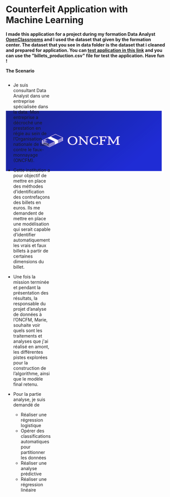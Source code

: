 # Counterfeit Application with Machine Learning

**I made this application for a project during my formation Data Analyst [OpenClassrooms](https://openclassrooms.com/fr/paths/324-data-analyst#path-tabs)  and I used the dataset that given by the formation center.
The dataset that you see in data folder is the dataset that i cleaned and prepared for application.
You can [test application in this link](https://githubzey-counterfeit-application-with-machine-lear-main-mejdlr.streamlit.app/) and you can use the "billets_production.csv" file for test the application.
Have fun !**


**The Scenario**

<div>
    <img style="float: right;margin:100px 5px 5px 15px" width="1200px" class="marginauto" src="data/logo.png" width=400 height=200  alt="centered image" />
</div>
<div style="display: flex; background-color:rgb(213, 219, 219);" >
<div>    

    
* Je suis consultant Data Analyst dans une entreprise spécialisée dans la data. Mon entreprise a décroché une prestation en régie au sein de l’Organisation nationale de lutte contre le faux-monnayage (ONCFM).


* Cette institution a pour objectif de mettre en place des méthodes d’identification des contrefaçons des billets en euros. Ils me demandent de mettre en place une modélisation qui serait capable d’identifier automatiquement les vrais et faux billets à partir de certaines dimensions du billet.
* Une fois la mission terminée et pendant la présentation des résultats, la responsable du projet d’analyse de données à l’ONCFM, Marie, souhaite voir quels sont les traitements et analyses que j'ai réalisé en amont, les différentes pistes explorées pour la construction de l’algorithme, ainsi que le modèle final retenu.
* Pour la partie analyse, je suis demandé de
    
    * Réaliser une régression logistique
    * Opérer des classifications automatiques pour partitionner les données
    * Réaliser une analyse prédictive
    * Réaliser une régression linéaire
</div>

</div>
